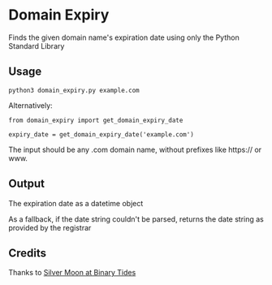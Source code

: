 # Domain Expiry

Finds the given domain name's expiration date using only the Python Standard Library

## Usage

```
python3 domain_expiry.py example.com
```

Alternatively:

```
from domain_expiry import get_domain_expiry_date

expiry_date = get_domain_expiry_date('example.com')
```

The input should be any .com domain name, without prefixes like https:// or www.

## Output

The expiration date as a datetime object

As a fallback, if the date string couldn't be parsed, returns the date string as provided by the registrar

## Credits

Thanks to [Silver Moon at Binary Tides](https://www.binarytides.com/python-program-to-fetch-domain-whois-data-using-sockets/)
